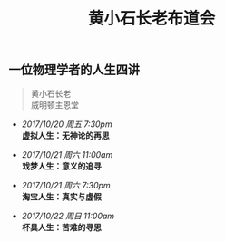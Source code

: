 ﻿---
layout: post
title: 黄小石长老布道会
category: special_gathering
tag: special_gathering
---

一位物理学者的人生四讲
----------------------

> 黄小石长老 <br/>
> 威明顿主恩堂

* _2017/10/20 周五 7:30pm_ <br/> **虚拟人生：无神论的再思**

* _2017/10/21 周六 11:00am_ <br/> **戏梦人生：意义的追寻** 

* _2017/10/21 周六 7:30pm_ <br/> **淘宝人生：真实与虚假**

* _2017/10/22 周日 11:00am_ <br/> **杯具人生：苦难的寻思** 


